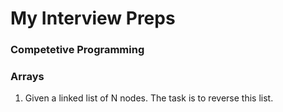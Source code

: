 # My Interview Preps
### Competetive Programming
### Arrays

1. Given a linked list of N nodes. The task is to reverse this list.
